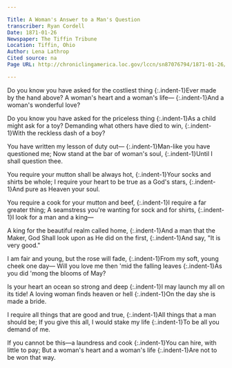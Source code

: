 ```yaml
---

Title: A Woman's Answer to a Man's Question
transcriber: Ryan Cordell
Date: 1871-01-26
Newspaper: The Tiffin Tribune
Location: Tiffin, Ohio
Author: Lena Lathrop
Cited source: na
Page URL: http://chroniclingamerica.loc.gov/lccn/sn87076794/1871-01-26/ed-1/seq-1/

---
```


Do you know you have asked for the costliest thing
{:.indent-1}Ever made by the hand above?
A woman's heart and a woman's life—
{:.indent-1}And a woman's wonderful love?

Do you know you have asked for the priceless thing
{:.indent-1}As a child might ask for a toy?
Demanding what others have died to win,
{:.indent-1}With the reckless dash of a boy?

You have written my lesson of duty out—
{:.indent-1}Man-like you have questioned me;
Now stand at the bar of woman's soul,
{:.indent-1}Until I shall question thee.

You require your mutton shall be always hot,
{:.indent-1}Your socks and shirts be whole;
I require your heart to be true as a God's stars,
{:.indent-1}And pure as Heaven your soul.

You require a cook for your mutton and beef,
{:.indent-1}I require a far greater thing;
A seamstress you're wanting for sock and for shirts,
{:.indent-1}I look for a man and a king—

A king for the beautiful realm called home,
{:.indent-1}And a man that the Maker, God
Shall look upon as He did on the first,
{:.indent-1}And say, "It is very good."

I am fair and young, but the rose will fade,
{:.indent-1}From my soft, young cheek one day—
Will you love me then 'mid the falling leaves
{:.indent-1}As you did 'mong the blooms of May?

Is your heart an ocean so strong and deep
{:.indent-1}I may launch my all on its tide!
A loving woman finds heaven or hell
{:.indent-1}On the day she is made a bride.

I require all things that are good and true,
{:.indent-1}All things that a man should be;
If you give this all, I would stake my life
{:.indent-1}To be all you demand of me.    

If you cannot be this—a laundress and cook
{:.indent-1}You can hire, with little to pay;
But a woman's heart and a woman's life
{:.indent-1}Are not to be won that way.
